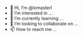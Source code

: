 - 👋 Hi, I’m @lomasterI
- 👀 I’m interested in ...
- 🌱 I’m currently learning ...
- 💞️ I’m looking to collaborate on ...
- 📫 How to reach me ...

<!---
lomasterI/lomasterI is a ✨ special ✨ repository because its `README.md` (this file) appears on your GitHub profile.
You can click the Preview link to take a look at your changes.
--->
